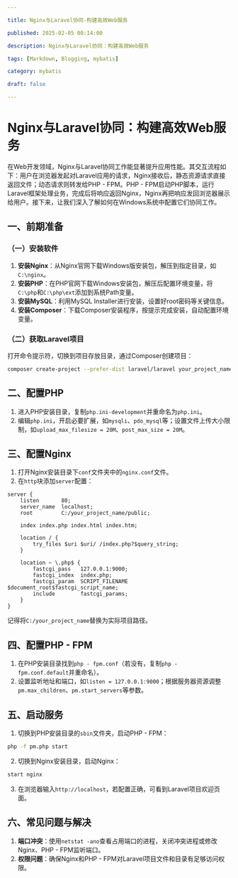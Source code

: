 ```yaml
---

title: Nginx与Laravel协同-构建高效Web服务

published: 2025-02-05 00:14:00

description: Nginx与Laravel协同：构建高效Web服务

tags: [Markdown, Blogging, mybatis]

category: mybatis

draft: false

---
```



# Nginx与Laravel协同：构建高效Web服务
在Web开发领域，Nginx与Laravel协同工作能显著提升应用性能。其交互流程如下：用户在浏览器发起对Laravel应用的请求，Nginx接收后，静态资源请求直接返回文件；动态请求则转发给PHP - FPM。PHP - FPM启动PHP脚本，运行Laravel框架处理业务，完成后将响应返回Nginx，Nginx再把响应发回浏览器展示给用户。接下来，让我们深入了解如何在Windows系统中配置它们协同工作。

## 一、前期准备
### （一）安装软件
1. **安装Nginx**：从Nginx官网下载Windows版安装包，解压到指定目录，如`C:\nginx`。
2. **安装PHP**：在PHP官网下载Windows安装包，解压后配置环境变量，将`C:\php`和`C:\php\ext`添加到系统Path变量。
3. **安装MySQL**：利用MySQL Installer进行安装，设置好root密码等关键信息。
4. **安装Composer**：下载Composer安装程序，按提示完成安装，自动配置环境变量。

### （二）获取Laravel项目
打开命令提示符，切换到项目存放目录，通过Composer创建项目：
```bash
composer create-project --prefer-dist laravel/laravel your_project_name
```

## 二、配置PHP
1. 进入PHP安装目录，复制`php.ini-development`并重命名为`php.ini`。
2. 编辑`php.ini`，开启必要扩展，如`mysqli`、`pdo_mysql`等；设置文件上传大小限制，如`upload_max_filesize = 20M`、`post_max_size = 20M`。

## 三、配置Nginx
1. 打开Nginx安装目录下`conf`文件夹中的`nginx.conf`文件。
2. 在`http`块添加`server`配置：
```nginx
server {
    listen       80;
    server_name  localhost;
    root         C:/your_project_name/public;

    index index.php index.html index.htm;

    location / {
        try_files $uri $uri/ /index.php?$query_string;
    }

    location ~ \.php$ {
        fastcgi_pass   127.0.0.1:9000;
        fastcgi_index  index.php;
        fastcgi_param  SCRIPT_FILENAME  $document_root$fastcgi_script_name;
        include        fastcgi_params;
    }
}
```
记得将`C:/your_project_name`替换为实际项目路径。

## 四、配置PHP - FPM
1. 在PHP安装目录找到`php - fpm.conf`（若没有，复制`php - fpm.conf.default`并重命名）。
2. 设置监听地址和端口，如`listen = 127.0.0.1:9000`；根据服务器资源调整`pm.max_children`、`pm.start_servers`等参数。

## 五、启动服务
1. 切换到PHP安装目录的`sbin`文件夹，启动PHP - FPM：
```bash
php -f pm.php start
```
2. 切换到Nginx安装目录，启动Nginx：
```bash
start nginx
```
3. 在浏览器输入`http://localhost`，若配置正确，可看到Laravel项目欢迎页面。

## 六、常见问题与解决
1. **端口冲突**：使用`netstat -ano`查看占用端口的进程，关闭冲突进程或修改Nginx、PHP - FPM监听端口。
2. **权限问题**：确保Nginx和PHP - FPM对Laravel项目文件和目录有足够访问权限。 
